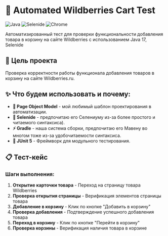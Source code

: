 # 🛒 Automated Wildberries Cart Test

![Java](https://img.shields.io/badge/Java-17-007396?style=for-the-badge&logo=openjdk&logoColor=white)
![Selenide](https://img.shields.io/badge/Selenide-6.19.1-43B02A?style=for-the-badge&logo=selenium&logoColor=white)
![Chrome](https://img.shields.io/badge/Chrome-Latest-4285F4?style=for-the-badge&logo=googlechrome&logoColor=white)

Автоматизированный тест для проверки функциональности добавления товара в корзину на сайте Wildberries с использованием Java 17, Selenide 

## 🎯 Цель проекта

Проверка корректности работы функционала добавления товаров в корзину на сайте Wildberries.ru.

## ✨ Что будем использовать и почему:
- **🔄 Page Object Model** - мой любимый шаблон проектирования в автоматизации.
- **🚀 Selenide** - предпочитаю его Селениуму из-за более простого и читаемого синтаксиса).
- **⚡ Gradle** - наша система сборки, предпочитаю его Мавену во многом тоже из-за удобочитаемости синтаксиса.
- **🧪 JUnit 5** - Фреймворк для модульного тестирования.

## 📋 Тест-кейс

### Шаги выполнения:
1. **Открытие карточки товара** - Переход на страницу товара Wildberries
2. **Проверка открытия страницы** - Верификация элементов страницы товара
3. **Добавление в корзину** - Клик по кнопке "Добавить в корзину"
4. **Проверка добавления** - Подтверждение успешного добавления товара
5. **Переход в корзину** - Клик по кнопке "Перейти в корзину"
6. **Проверка корзины** - Верификация наличия товара в корзине
